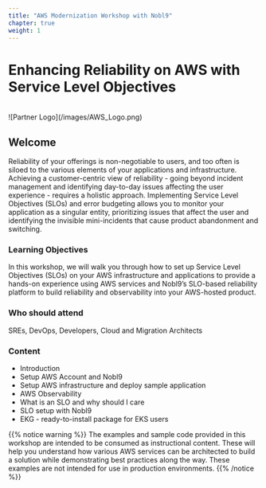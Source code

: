 ```yaml
---
title: "AWS Modernization Workshop with Nobl9" 
chapter: true
weight: 1
---
```


# Enhancing Reliability on AWS with Service Level Objectives
<br>
![Partner Logo](/images/AWS_Logo.png)  <!-- ADD YOUR PARTNER LOGO HERE USING THE INSTRUCTIONS BELOW -->
<br>

## Welcome

Reliability of your offerings is non-negotiable to users, and too often is siloed to the various elements of your applications and infrastructure. Achieving a customer-centric view of reliability - going beyond incident management and identifying day-to-day issues affecting the user experience - requires a holistic approach. Implementing Service Level Objectives (SLOs) and error budgeting allows you to monitor your application as a singular entity, prioritizing issues that affect the user and identifying the invisible mini-incidents that cause product abandonment and switching.

### Learning Objectives
In this workshop, we will walk you through how to set up Service Level Objectives (SLOs) on your AWS infrastructure and applications to provide a hands-on experience using AWS services and Nobl9’s SLO-based reliability platform to build reliability and observability into your AWS-hosted product.

### Who should attend
SREs, DevOps, Developers, Cloud and Migration Architects

### Content
* Introduction
* Setup AWS Account and Nobl9
* Setup AWS infrastructure and deploy sample application
* AWS Observability
* What is an SLO and why should I care
* SLO setup with Nobl9
* EKG - ready-to-install package for EKS users

{{% notice warning %}}
The examples and sample code provided in this workshop are intended to be consumed as instructional content. These will help you understand how various AWS services can be architected to build a solution while demonstrating best practices along the way. These examples are not intended for use in production environments.
{{% /notice %}}